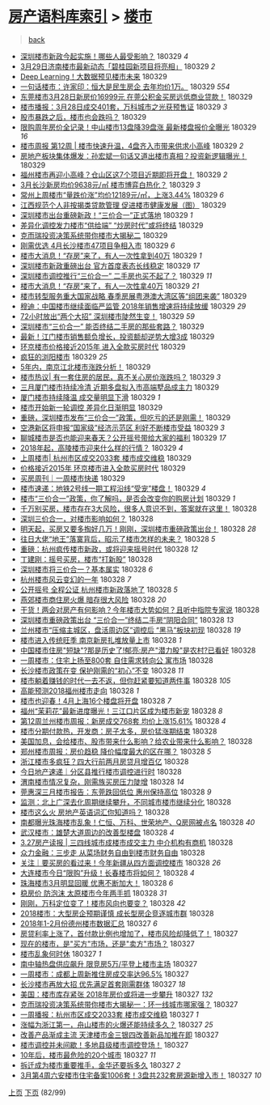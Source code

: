[房产语料库索引](../../README.md)  > [楼市](楼市.md)
====
> [back](../README.md)

- [深圳楼市新政今起实施！哪些人最受影响？](http://jkwz.applinzi.com/ittc/7086005157819319302.html#%E6%B7%B1%E5%9C%B3%E6%A5%BC%E5%B8%82%E6%96%B0%E6%94%BF%E4%BB%8A%E8%B5%B7%E5%AE%9E%E6%96%BD%EF%BC%81%E5%93%AA%E4%BA%9B%E4%BA%BA%E6%9C%80%E5%8F%97%E5%BD%B1%E5%93%8D%EF%BC%9F) 180329 *4* 
- [3月29日济南楼市最新动态「碧桂园新项目将亮相」](http://jkwz.applinzi.com/ittc/7085987644448441360.html#3%E6%9C%8829%E6%97%A5%E6%B5%8E%E5%8D%97%E6%A5%BC%E5%B8%82%E6%9C%80%E6%96%B0%E5%8A%A8%E6%80%81%E3%80%8C%E7%A2%A7%E6%A1%82%E5%9B%AD%E6%96%B0%E9%A1%B9%E7%9B%AE%E5%B0%86%E4%BA%AE%E7%9B%B8%E3%80%8D) 180329 *2* 
- [Deep Learning！大数据预见楼市未来](http://jkwz.applinzi.com/ittc/7085979825401758727.html#Deep+Learning%EF%BC%81%E5%A4%A7%E6%95%B0%E6%8D%AE%E9%A2%84%E8%A7%81%E6%A5%BC%E5%B8%82%E6%9C%AA%E6%9D%A5) 180329  
- [一句话楼市：许家印：恒大是民生房企 去年均价1万。](http://jkwz.applinzi.com/ittc/7085971347501220871.html#%E4%B8%80%E5%8F%A5%E8%AF%9D%E6%A5%BC%E5%B8%82%EF%BC%9A%E8%AE%B8%E5%AE%B6%E5%8D%B0%EF%BC%9A%E6%81%92%E5%A4%A7%E6%98%AF%E6%B0%91%E7%94%9F%E6%88%BF%E4%BC%81+%E5%8E%BB%E5%B9%B4%E5%9D%87%E4%BB%B71%E4%B8%87%E3%80%82) 180329 *554* 
- [东莞楼市3月28日新房价16999元 在莞公积金买房远低商业贷款！](http://jkwz.applinzi.com/ittc/7085842960568812554.html#%E4%B8%9C%E8%8E%9E%E6%A5%BC%E5%B8%823%E6%9C%8828%E6%97%A5%E6%96%B0%E6%88%BF%E4%BB%B716999%E5%85%83+%E5%9C%A8%E8%8E%9E%E5%85%AC%E7%A7%AF%E9%87%91%E4%B9%B0%E6%88%BF%E8%BF%9C%E4%BD%8E%E5%95%86%E4%B8%9A%E8%B4%B7%E6%AC%BE%EF%BC%81) 180329  
- [楼市播报：3月28日成交401套，万科城市之光获预售证](http://jkwz.applinzi.com/ittc/7085958959125234694.html#%E6%A5%BC%E5%B8%82%E6%92%AD%E6%8A%A5%EF%BC%9A3%E6%9C%8828%E6%97%A5%E6%88%90%E4%BA%A4401%E5%A5%97%EF%BC%8C%E4%B8%87%E7%A7%91%E5%9F%8E%E5%B8%82%E4%B9%8B%E5%85%89%E8%8E%B7%E9%A2%84%E5%94%AE%E8%AF%81) 180329 *3* 
- [股市暴跌之后，楼市也会跌吗？](http://jkwz.applinzi.com/ittc/7085957995450336266.html#%E8%82%A1%E5%B8%82%E6%9A%B4%E8%B7%8C%E4%B9%8B%E5%90%8E%EF%BC%8C%E6%A5%BC%E5%B8%82%E4%B9%9F%E4%BC%9A%E8%B7%8C%E5%90%97%EF%BC%9F) 180329  
- [限购周年房价全记录！中山楼市13盘降39盘涨 最新楼盘报价全曝光](http://jkwz.applinzi.com/ittc/7085954385064756230.html#%E9%99%90%E8%B4%AD%E5%91%A8%E5%B9%B4%E6%88%BF%E4%BB%B7%E5%85%A8%E8%AE%B0%E5%BD%95%EF%BC%81%E4%B8%AD%E5%B1%B1%E6%A5%BC%E5%B8%8213%E7%9B%98%E9%99%8D39%E7%9B%98%E6%B6%A8+%E6%9C%80%E6%96%B0%E6%A5%BC%E7%9B%98%E6%8A%A5%E4%BB%B7%E5%85%A8%E6%9B%9D%E5%85%89) 180329 *16* 
- [楼市周报 第12周 | 楼市快速升温，4盘齐入市带来供求小高峰](http://jkwz.applinzi.com/ittc/7085953956297835530.html#%E6%A5%BC%E5%B8%82%E5%91%A8%E6%8A%A5+%E7%AC%AC12%E5%91%A8+%7C+%E6%A5%BC%E5%B8%82%E5%BF%AB%E9%80%9F%E5%8D%87%E6%B8%A9%EF%BC%8C4%E7%9B%98%E9%BD%90%E5%85%A5%E5%B8%82%E5%B8%A6%E6%9D%A5%E4%BE%9B%E6%B1%82%E5%B0%8F%E9%AB%98%E5%B3%B0) 180329 *2* 
- [房地产板块集体爆发：孙宏斌一句话又道出楼市真相？投资新逻辑曝光！](http://jkwz.applinzi.com/ittc/7085945771834999824.html#%E6%88%BF%E5%9C%B0%E4%BA%A7%E6%9D%BF%E5%9D%97%E9%9B%86%E4%BD%93%E7%88%86%E5%8F%91%EF%BC%9A%E5%AD%99%E5%AE%8F%E6%96%8C%E4%B8%80%E5%8F%A5%E8%AF%9D%E5%8F%88%E9%81%93%E5%87%BA%E6%A5%BC%E5%B8%82%E7%9C%9F%E7%9B%B8%EF%BC%9F%E6%8A%95%E8%B5%84%E6%96%B0%E9%80%BB%E8%BE%91%E6%9B%9D%E5%85%89%EF%BC%81) 180329  
- [福州楼市再迎小高峰？仓山区这7个项目近期即将开盘！](http://jkwz.applinzi.com/ittc/7085945665937212433.html#%E7%A6%8F%E5%B7%9E%E6%A5%BC%E5%B8%82%E5%86%8D%E8%BF%8E%E5%B0%8F%E9%AB%98%E5%B3%B0%EF%BC%9F%E4%BB%93%E5%B1%B1%E5%8C%BA%E8%BF%997%E4%B8%AA%E9%A1%B9%E7%9B%AE%E8%BF%91%E6%9C%9F%E5%8D%B3%E5%B0%86%E5%BC%80%E7%9B%98%EF%BC%81) 180329 *2* 
- [3月长沙新房均价9638元/㎡ 楼市博弈白热化？](http://jkwz.applinzi.com/ittc/7085943694597555210.html#3%E6%9C%88%E9%95%BF%E6%B2%99%E6%96%B0%E6%88%BF%E5%9D%87%E4%BB%B79638%E5%85%83%2F%E3%8E%A1+%E6%A5%BC%E5%B8%82%E5%8D%9A%E5%BC%88%E7%99%BD%E7%83%AD%E5%8C%96%EF%BC%9F) 180329 *3* 
- [常州上周楼市“量跌价涨”均价12189元/㎡，上涨3.44%](http://jkwz.applinzi.com/ittc/7085942766825899015.html#%E5%B8%B8%E5%B7%9E%E4%B8%8A%E5%91%A8%E6%A5%BC%E5%B8%82%E2%80%9C%E9%87%8F%E8%B7%8C%E4%BB%B7%E6%B6%A8%E2%80%9D%E5%9D%87%E4%BB%B712189%E5%85%83%2F%E3%8E%A1%EF%BC%8C%E4%B8%8A%E6%B6%A83.44%25) 180329 *6* 
- [江西规范个人非按揭类贷款管理 促进楼市健康发展（图）](http://jkwz.applinzi.com/ittc/7085937550906885131.html#%E6%B1%9F%E8%A5%BF%E8%A7%84%E8%8C%83%E4%B8%AA%E4%BA%BA%E9%9D%9E%E6%8C%89%E6%8F%AD%E7%B1%BB%E8%B4%B7%E6%AC%BE%E7%AE%A1%E7%90%86+%E4%BF%83%E8%BF%9B%E6%A5%BC%E5%B8%82%E5%81%A5%E5%BA%B7%E5%8F%91%E5%B1%95%EF%BC%88%E5%9B%BE%EF%BC%89) 180329  
- [深圳楼市出台重磅新政！“三价合一”正式落地](http://jkwz.applinzi.com/ittc/7085937464835572753.html#%E6%B7%B1%E5%9C%B3%E6%A5%BC%E5%B8%82%E5%87%BA%E5%8F%B0%E9%87%8D%E7%A3%85%E6%96%B0%E6%94%BF%EF%BC%81%E2%80%9C%E4%B8%89%E4%BB%B7%E5%90%88%E4%B8%80%E2%80%9D%E6%AD%A3%E5%BC%8F%E8%90%BD%E5%9C%B0) 180329 *1* 
- [差异化调控发力楼市“供给端” “炒房时代”或将终结](http://jkwz.applinzi.com/ittc/7085934843924055057.html#%E5%B7%AE%E5%BC%82%E5%8C%96%E8%B0%83%E6%8E%A7%E5%8F%91%E5%8A%9B%E6%A5%BC%E5%B8%82%E2%80%9C%E4%BE%9B%E7%BB%99%E7%AB%AF%E2%80%9D+%E2%80%9C%E7%82%92%E6%88%BF%E6%97%B6%E4%BB%A3%E2%80%9D%E6%88%96%E5%B0%86%E7%BB%88%E7%BB%93) 180329  
- [克而瑞投资决策系统带你楼市大揭秘二](http://jkwz.applinzi.com/ittc/7085934614717924362.html#%E5%85%8B%E8%80%8C%E7%91%9E%E6%8A%95%E8%B5%84%E5%86%B3%E7%AD%96%E7%B3%BB%E7%BB%9F%E5%B8%A6%E4%BD%A0%E6%A5%BC%E5%B8%82%E5%A4%A7%E6%8F%AD%E7%A7%98%E4%BA%8C) 180329  
- [刚需优选 4月长沙楼市47项目争相入市](http://jkwz.applinzi.com/ittc/7085934104250156038.html#%E5%88%9A%E9%9C%80%E4%BC%98%E9%80%89+4%E6%9C%88%E9%95%BF%E6%B2%99%E6%A5%BC%E5%B8%8247%E9%A1%B9%E7%9B%AE%E4%BA%89%E7%9B%B8%E5%85%A5%E5%B8%82) 180329 *6* 
- [楼市大消息！“存房”来了，有人一次性拿到40万](http://jkwz.applinzi.com/ittc/7085924762318799882.html#%E6%A5%BC%E5%B8%82%E5%A4%A7%E6%B6%88%E6%81%AF%EF%BC%81%E2%80%9C%E5%AD%98%E6%88%BF%E2%80%9D%E6%9D%A5%E4%BA%86%EF%BC%8C%E6%9C%89%E4%BA%BA%E4%B8%80%E6%AC%A1%E6%80%A7%E6%8B%BF%E5%88%B040%E4%B8%87) 180329 *1* 
- [深圳楼市新政重磅出台 官方首度表态长线稳定](http://jkwz.applinzi.com/ittc/7085923778481882118.html#%E6%B7%B1%E5%9C%B3%E6%A5%BC%E5%B8%82%E6%96%B0%E6%94%BF%E9%87%8D%E7%A3%85%E5%87%BA%E5%8F%B0+%E5%AE%98%E6%96%B9%E9%A6%96%E5%BA%A6%E8%A1%A8%E6%80%81%E9%95%BF%E7%BA%BF%E7%A8%B3%E5%AE%9A) 180329 *17* 
- [深圳楼市调控推行“三价合一” 二手房也买不起了？](http://jkwz.applinzi.com/ittc/7085920357167137798.html#%E6%B7%B1%E5%9C%B3%E6%A5%BC%E5%B8%82%E8%B0%83%E6%8E%A7%E6%8E%A8%E8%A1%8C%E2%80%9C%E4%B8%89%E4%BB%B7%E5%90%88%E4%B8%80%E2%80%9D+%E4%BA%8C%E6%89%8B%E6%88%BF%E4%B9%9F%E4%B9%B0%E4%B8%8D%E8%B5%B7%E4%BA%86%EF%BC%9F) 180329 *11* 
- [楼市大消息！“存房”来了，有人一次性拿40万](http://jkwz.applinzi.com/ittc/7085920272098264071.html#%E6%A5%BC%E5%B8%82%E5%A4%A7%E6%B6%88%E6%81%AF%EF%BC%81%E2%80%9C%E5%AD%98%E6%88%BF%E2%80%9D%E6%9D%A5%E4%BA%86%EF%BC%8C%E6%9C%89%E4%BA%BA%E4%B8%80%E6%AC%A1%E6%80%A7%E6%8B%BF40%E4%B8%87) 180329 *21* 
- [楼市转型服务重大国家战略 春季房展粤港澳大湾区等“组团来袭”](http://jkwz.applinzi.com/ittc/7085919785080849415.html#%E6%A5%BC%E5%B8%82%E8%BD%AC%E5%9E%8B%E6%9C%8D%E5%8A%A1%E9%87%8D%E5%A4%A7%E5%9B%BD%E5%AE%B6%E6%88%98%E7%95%A5+%E6%98%A5%E5%AD%A3%E6%88%BF%E5%B1%95%E7%B2%A4%E6%B8%AF%E6%BE%B3%E5%A4%A7%E6%B9%BE%E5%8C%BA%E7%AD%89%E2%80%9C%E7%BB%84%E5%9B%A2%E6%9D%A5%E8%A2%AD%E2%80%9D) 180329  
- [穆迪：中国楼市继续面临严监管 2018年销售增速将持续放缓](http://jkwz.applinzi.com/ittc/7085919537373643793.html#%E7%A9%86%E8%BF%AA%EF%BC%9A%E4%B8%AD%E5%9B%BD%E6%A5%BC%E5%B8%82%E7%BB%A7%E7%BB%AD%E9%9D%A2%E4%B8%B4%E4%B8%A5%E7%9B%91%E7%AE%A1+2018%E5%B9%B4%E9%94%80%E5%94%AE%E5%A2%9E%E9%80%9F%E5%B0%86%E6%8C%81%E7%BB%AD%E6%94%BE%E7%BC%93) 180329 *29* 
- [72小时放出“两个大招” 深圳楼市陡然生变！](http://jkwz.applinzi.com/ittc/7085917965201703942.html#72%E5%B0%8F%E6%97%B6%E6%94%BE%E5%87%BA%E2%80%9C%E4%B8%A4%E4%B8%AA%E5%A4%A7%E6%8B%9B%E2%80%9D+%E6%B7%B1%E5%9C%B3%E6%A5%BC%E5%B8%82%E9%99%A1%E7%84%B6%E7%94%9F%E5%8F%98%EF%BC%81) 180329 *59* 
- [深圳楼市“三价合一” 能否终结二手房的那些套路？](http://jkwz.applinzi.com/ittc/7085913038626751495.html#%E6%B7%B1%E5%9C%B3%E6%A5%BC%E5%B8%82%E2%80%9C%E4%B8%89%E4%BB%B7%E5%90%88%E4%B8%80%E2%80%9D+%E8%83%BD%E5%90%A6%E7%BB%88%E7%BB%93%E4%BA%8C%E6%89%8B%E6%88%BF%E7%9A%84%E9%82%A3%E4%BA%9B%E5%A5%97%E8%B7%AF%EF%BC%9F) 180329  
- [最新！江门楼市销售额负增长，投资额却逆势大增3成](http://jkwz.applinzi.com/ittc/7085906199243654161.html#%E6%9C%80%E6%96%B0%EF%BC%81%E6%B1%9F%E9%97%A8%E6%A5%BC%E5%B8%82%E9%94%80%E5%94%AE%E9%A2%9D%E8%B4%9F%E5%A2%9E%E9%95%BF%EF%BC%8C%E6%8A%95%E8%B5%84%E9%A2%9D%E5%8D%B4%E9%80%86%E5%8A%BF%E5%A4%A7%E5%A2%9E3%E6%88%90) 180329  
- [环京楼市价格接近2015年 进入全款买房时代](http://jkwz.applinzi.com/ittc/7085901556925072394.html#%E7%8E%AF%E4%BA%AC%E6%A5%BC%E5%B8%82%E4%BB%B7%E6%A0%BC%E6%8E%A5%E8%BF%912015%E5%B9%B4+%E8%BF%9B%E5%85%A5%E5%85%A8%E6%AC%BE%E4%B9%B0%E6%88%BF%E6%97%B6%E4%BB%A3) 180329  
- [疯狂的浏阳楼市](http://jkwz.applinzi.com/ittc/7085900535423304715.html#%E7%96%AF%E7%8B%82%E7%9A%84%E6%B5%8F%E9%98%B3%E6%A5%BC%E5%B8%82) 180329 *25* 
- [5年内，南京江北楼市涨跌分析！](http://jkwz.applinzi.com/ittc/7085888577647150091.html#5%E5%B9%B4%E5%86%85%EF%BC%8C%E5%8D%97%E4%BA%AC%E6%B1%9F%E5%8C%97%E6%A5%BC%E5%B8%82%E6%B6%A8%E8%B7%8C%E5%88%86%E6%9E%90%EF%BC%81) 180329  
- [楼市热议| 有一套住房的居民，真不关心房价涨跌吗？](http://jkwz.applinzi.com/ittc/7085835134479893520.html#%E6%A5%BC%E5%B8%82%E7%83%AD%E8%AE%AE%7C+%E6%9C%89%E4%B8%80%E5%A5%97%E4%BD%8F%E6%88%BF%E7%9A%84%E5%B1%85%E6%B0%91%EF%BC%8C%E7%9C%9F%E4%B8%8D%E5%85%B3%E5%BF%83%E6%88%BF%E4%BB%B7%E6%B6%A8%E8%B7%8C%E5%90%97%EF%BC%9F) 180329 *3* 
- [三月厦门楼市持续冷清 近期多盘拟入市高端墅品成主力](http://jkwz.applinzi.com/ittc/7085849605382341642.html#%E4%B8%89%E6%9C%88%E5%8E%A6%E9%97%A8%E6%A5%BC%E5%B8%82%E6%8C%81%E7%BB%AD%E5%86%B7%E6%B8%85+%E8%BF%91%E6%9C%9F%E5%A4%9A%E7%9B%98%E6%8B%9F%E5%85%A5%E5%B8%82%E9%AB%98%E7%AB%AF%E5%A2%85%E5%93%81%E6%88%90%E4%B8%BB%E5%8A%9B) 180329  
- [厦门楼市持续降温 成交量明显下滑](http://jkwz.applinzi.com/ittc/7085844149410726922.html#%E5%8E%A6%E9%97%A8%E6%A5%BC%E5%B8%82%E6%8C%81%E7%BB%AD%E9%99%8D%E6%B8%A9+%E6%88%90%E4%BA%A4%E9%87%8F%E6%98%8E%E6%98%BE%E4%B8%8B%E6%BB%91) 180329 *1* 
- [楼市开始新一轮调控 差异化日渐明显](http://jkwz.applinzi.com/ittc/7085840537955599370.html#%E6%A5%BC%E5%B8%82%E5%BC%80%E5%A7%8B%E6%96%B0%E4%B8%80%E8%BD%AE%E8%B0%83%E6%8E%A7+%E5%B7%AE%E5%BC%82%E5%8C%96%E6%97%A5%E6%B8%90%E6%98%8E%E6%98%BE) 180329  
- [重磅，深圳楼市发布“三价合一”政策，但吃亏的还是刚需！](http://jkwz.applinzi.com/ittc/7085839797337981968.html#%E9%87%8D%E7%A3%85%EF%BC%8C%E6%B7%B1%E5%9C%B3%E6%A5%BC%E5%B8%82%E5%8F%91%E5%B8%83%E2%80%9C%E4%B8%89%E4%BB%B7%E5%90%88%E4%B8%80%E2%80%9D%E6%94%BF%E7%AD%96%EF%BC%8C%E4%BD%86%E5%90%83%E4%BA%8F%E7%9A%84%E8%BF%98%E6%98%AF%E5%88%9A%E9%9C%80%EF%BC%81) 180329  
- [空港新区将申报“国家级”经济示范区 利好不断楼市受益](http://jkwz.applinzi.com/ittc/7085832604135982096.html#%E7%A9%BA%E6%B8%AF%E6%96%B0%E5%8C%BA%E5%B0%86%E7%94%B3%E6%8A%A5%E2%80%9C%E5%9B%BD%E5%AE%B6%E7%BA%A7%E2%80%9D%E7%BB%8F%E6%B5%8E%E7%A4%BA%E8%8C%83%E5%8C%BA+%E5%88%A9%E5%A5%BD%E4%B8%8D%E6%96%AD%E6%A5%BC%E5%B8%82%E5%8F%97%E7%9B%8A) 180329 *3* 
- [聊城楼市是否也能迎来春天？公开摇号带给大家的福利](http://jkwz.applinzi.com/ittc/7085825848664130567.html#%E8%81%8A%E5%9F%8E%E6%A5%BC%E5%B8%82%E6%98%AF%E5%90%A6%E4%B9%9F%E8%83%BD%E8%BF%8E%E6%9D%A5%E6%98%A5%E5%A4%A9%EF%BC%9F%E5%85%AC%E5%BC%80%E6%91%87%E5%8F%B7%E5%B8%A6%E7%BB%99%E5%A4%A7%E5%AE%B6%E7%9A%84%E7%A6%8F%E5%88%A9) 180329 *17* 
- [2018年起，高陵楼市迎来什么样的行情？](http://jkwz.applinzi.com/ittc/7085813958516933638.html#2018%E5%B9%B4%E8%B5%B7%EF%BC%8C%E9%AB%98%E9%99%B5%E6%A5%BC%E5%B8%82%E8%BF%8E%E6%9D%A5%E4%BB%80%E4%B9%88%E6%A0%B7%E7%9A%84%E8%A1%8C%E6%83%85%EF%BC%9F) 180329 *4* 
- [上周楼市| 杭州市区成交2033套 楼市成交维稳](http://jkwz.applinzi.com/ittc/7085811795568886795.html#%E4%B8%8A%E5%91%A8%E6%A5%BC%E5%B8%82%7C+%E6%9D%AD%E5%B7%9E%E5%B8%82%E5%8C%BA%E6%88%90%E4%BA%A42033%E5%A5%97+%E6%A5%BC%E5%B8%82%E6%88%90%E4%BA%A4%E7%BB%B4%E7%A8%B3) 180329  
- [价格接近2015年 环京楼市进入全款买房时代](http://jkwz.applinzi.com/ittc/7085802019304768523.html#%E4%BB%B7%E6%A0%BC%E6%8E%A5%E8%BF%912015%E5%B9%B4+%E7%8E%AF%E4%BA%AC%E6%A5%BC%E5%B8%82%E8%BF%9B%E5%85%A5%E5%85%A8%E6%AC%BE%E4%B9%B0%E6%88%BF%E6%97%B6%E4%BB%A3) 180329  
- [买房周刊｜一周楼市快递](http://jkwz.applinzi.com/ittc/7085792363312317447.html#%E4%B9%B0%E6%88%BF%E5%91%A8%E5%88%8A%EF%BD%9C%E4%B8%80%E5%91%A8%E6%A5%BC%E5%B8%82%E5%BF%AB%E9%80%92) 180329  
- [楼市速递：地铁2号线一期工程沿线“受宠”楼盘！](http://jkwz.applinzi.com/ittc/7085679641417483270.html#%E6%A5%BC%E5%B8%82%E9%80%9F%E9%80%92%EF%BC%9A%E5%9C%B0%E9%93%812%E5%8F%B7%E7%BA%BF%E4%B8%80%E6%9C%9F%E5%B7%A5%E7%A8%8B%E6%B2%BF%E7%BA%BF%E2%80%9C%E5%8F%97%E5%AE%A0%E2%80%9D%E6%A5%BC%E7%9B%98%EF%BC%81) 180329 *4* 
- [楼市“三价合一”政策，你了解吗，是否会改变你的购房计划](http://jkwz.applinzi.com/ittc/7085678884450468880.html#%E6%A5%BC%E5%B8%82%E2%80%9C%E4%B8%89%E4%BB%B7%E5%90%88%E4%B8%80%E2%80%9D%E6%94%BF%E7%AD%96%EF%BC%8C%E4%BD%A0%E4%BA%86%E8%A7%A3%E5%90%97%EF%BC%8C%E6%98%AF%E5%90%A6%E4%BC%9A%E6%94%B9%E5%8F%98%E4%BD%A0%E7%9A%84%E8%B4%AD%E6%88%BF%E8%AE%A1%E5%88%92) 180329 *1* 
- [千万别买房，楼市存在3大风险，很多人意识不到，答案就在这里！](http://jkwz.applinzi.com/ittc/7085674166760244230.html#%E5%8D%83%E4%B8%87%E5%88%AB%E4%B9%B0%E6%88%BF%EF%BC%8C%E6%A5%BC%E5%B8%82%E5%AD%98%E5%9C%A83%E5%A4%A7%E9%A3%8E%E9%99%A9%EF%BC%8C%E5%BE%88%E5%A4%9A%E4%BA%BA%E6%84%8F%E8%AF%86%E4%B8%8D%E5%88%B0%EF%BC%8C%E7%AD%94%E6%A1%88%E5%B0%B1%E5%9C%A8%E8%BF%99%E9%87%8C%EF%BC%81) 180328  
- [深圳三价合一，对楼市影响如何？](http://jkwz.applinzi.com/ittc/7085667178328359942.html#%E6%B7%B1%E5%9C%B3%E4%B8%89%E4%BB%B7%E5%90%88%E4%B8%80%EF%BC%8C%E5%AF%B9%E6%A5%BC%E5%B8%82%E5%BD%B1%E5%93%8D%E5%A6%82%E4%BD%95%EF%BC%9F) 180328  
- [明天起，买房又要多掏好几万！刚刚，深圳楼市重磅政策出台！](http://jkwz.applinzi.com/ittc/7085661189856297995.html#%E6%98%8E%E5%A4%A9%E8%B5%B7%EF%BC%8C%E4%B9%B0%E6%88%BF%E5%8F%88%E8%A6%81%E5%A4%9A%E6%8E%8F%E5%A5%BD%E5%87%A0%E4%B8%87%EF%BC%81%E5%88%9A%E5%88%9A%EF%BC%8C%E6%B7%B1%E5%9C%B3%E6%A5%BC%E5%B8%82%E9%87%8D%E7%A3%85%E6%94%BF%E7%AD%96%E5%87%BA%E5%8F%B0%EF%BC%81) 180328 *28* 
- [往日大佬“地王”落寞背后，昭示了楼市怎样的未来？](http://jkwz.applinzi.com/ittc/7085659661640664080.html#%E5%BE%80%E6%97%A5%E5%A4%A7%E4%BD%AC%E2%80%9C%E5%9C%B0%E7%8E%8B%E2%80%9D%E8%90%BD%E5%AF%9E%E8%83%8C%E5%90%8E%EF%BC%8C%E6%98%AD%E7%A4%BA%E4%BA%86%E6%A5%BC%E5%B8%82%E6%80%8E%E6%A0%B7%E7%9A%84%E6%9C%AA%E6%9D%A5%EF%BC%9F) 180328 *5* 
- [重磅：杭州疯传楼市新政，或将迎来摇号时代](http://jkwz.applinzi.com/ittc/7085653786096043014.html#%E9%87%8D%E7%A3%85%EF%BC%9A%E6%9D%AD%E5%B7%9E%E7%96%AF%E4%BC%A0%E6%A5%BC%E5%B8%82%E6%96%B0%E6%94%BF%EF%BC%8C%E6%88%96%E5%B0%86%E8%BF%8E%E6%9D%A5%E6%91%87%E5%8F%B7%E6%97%B6%E4%BB%A3) 180328 *12* 
- [丁建刚：摇号买房，楼市“打新股”](http://jkwz.applinzi.com/ittc/7085652009967682566.html#%E4%B8%81%E5%BB%BA%E5%88%9A%EF%BC%9A%E6%91%87%E5%8F%B7%E4%B9%B0%E6%88%BF%EF%BC%8C%E6%A5%BC%E5%B8%82%E2%80%9C%E6%89%93%E6%96%B0%E8%82%A1%E2%80%9D) 180328  
- [深圳楼市将三价合一？基本属实](http://jkwz.applinzi.com/ittc/7085647482443006992.html#%E6%B7%B1%E5%9C%B3%E6%A5%BC%E5%B8%82%E5%B0%86%E4%B8%89%E4%BB%B7%E5%90%88%E4%B8%80%EF%BC%9F%E5%9F%BA%E6%9C%AC%E5%B1%9E%E5%AE%9E) 180328 *6* 
- [杭州楼市风云变幻的一年](http://jkwz.applinzi.com/ittc/7085633526764667921.html#%E6%9D%AD%E5%B7%9E%E6%A5%BC%E5%B8%82%E9%A3%8E%E4%BA%91%E5%8F%98%E5%B9%BB%E7%9A%84%E4%B8%80%E5%B9%B4) 180328 *7* 
- [公开摇号 全程公证 杭州楼市新政落地了](http://jkwz.applinzi.com/ittc/7085613650608129040.html#%E5%85%AC%E5%BC%80%E6%91%87%E5%8F%B7+%E5%85%A8%E7%A8%8B%E5%85%AC%E8%AF%81+%E6%9D%AD%E5%B7%9E%E6%A5%BC%E5%B8%82%E6%96%B0%E6%94%BF%E8%90%BD%E5%9C%B0%E4%BA%86) 180328 *5* 
- [燕郊楼市商住房火爆  暗存很大风险](http://jkwz.applinzi.com/ittc/7085612559199896586.html#%E7%87%95%E9%83%8A%E6%A5%BC%E5%B8%82%E5%95%86%E4%BD%8F%E6%88%BF%E7%81%AB%E7%88%86++%E6%9A%97%E5%AD%98%E5%BE%88%E5%A4%A7%E9%A3%8E%E9%99%A9) 180328 *20* 
- [干货！两会对房产有何影响？今年楼市大势如何？且听中指院专家说](http://jkwz.applinzi.com/ittc/7085597540345185286.html#%E5%B9%B2%E8%B4%A7%EF%BC%81%E4%B8%A4%E4%BC%9A%E5%AF%B9%E6%88%BF%E4%BA%A7%E6%9C%89%E4%BD%95%E5%BD%B1%E5%93%8D%EF%BC%9F%E4%BB%8A%E5%B9%B4%E6%A5%BC%E5%B8%82%E5%A4%A7%E5%8A%BF%E5%A6%82%E4%BD%95%EF%BC%9F%E4%B8%94%E5%90%AC%E4%B8%AD%E6%8C%87%E9%99%A2%E4%B8%93%E5%AE%B6%E8%AF%B4) 180328  
- [深圳楼市重磅政策出台 “三价合一”终结二手房“阴阳合同”](http://jkwz.applinzi.com/ittc/7085593176834573329.html#%E6%B7%B1%E5%9C%B3%E6%A5%BC%E5%B8%82%E9%87%8D%E7%A3%85%E6%94%BF%E7%AD%96%E5%87%BA%E5%8F%B0+%E2%80%9C%E4%B8%89%E4%BB%B7%E5%90%88%E4%B8%80%E2%80%9D%E7%BB%88%E7%BB%93%E4%BA%8C%E6%89%8B%E6%88%BF%E2%80%9C%E9%98%B4%E9%98%B3%E5%90%88%E5%90%8C%E2%80%9D) 180328 *13* 
- [兰州楼市“压缩主城区，盘活周边区”调控后 “黑马”板块初现](http://jkwz.applinzi.com/ittc/7085584992069747722.html#%E5%85%B0%E5%B7%9E%E6%A5%BC%E5%B8%82%E2%80%9C%E5%8E%8B%E7%BC%A9%E4%B8%BB%E5%9F%8E%E5%8C%BA%EF%BC%8C%E7%9B%98%E6%B4%BB%E5%91%A8%E8%BE%B9%E5%8C%BA%E2%80%9D%E8%B0%83%E6%8E%A7%E5%90%8E+%E2%80%9C%E9%BB%91%E9%A9%AC%E2%80%9D%E6%9D%BF%E5%9D%97%E5%88%9D%E7%8E%B0) 180328 *19* 
- [楼市进入传统旺季 南京新房扎堆放量上市](http://jkwz.applinzi.com/ittc/7085570881827111953.html#%E6%A5%BC%E5%B8%82%E8%BF%9B%E5%85%A5%E4%BC%A0%E7%BB%9F%E6%97%BA%E5%AD%A3+%E5%8D%97%E4%BA%AC%E6%96%B0%E6%88%BF%E6%89%8E%E5%A0%86%E6%94%BE%E9%87%8F%E4%B8%8A%E5%B8%82) 180328 *1* 
- [中国楼市住房&quot;短缺&quot;?那是历史了!郁亮:房产&quot;潜力股&quot;是农村?已看好](http://jkwz.applinzi.com/ittc/7085581610064020487.html#%E4%B8%AD%E5%9B%BD%E6%A5%BC%E5%B8%82%E4%BD%8F%E6%88%BF%26quot%3B%E7%9F%AD%E7%BC%BA%26quot%3B%3F%E9%82%A3%E6%98%AF%E5%8E%86%E5%8F%B2%E4%BA%86%21%E9%83%81%E4%BA%AE%3A%E6%88%BF%E4%BA%A7%26quot%3B%E6%BD%9C%E5%8A%9B%E8%82%A1%26quot%3B%E6%98%AF%E5%86%9C%E6%9D%91%3F%E5%B7%B2%E7%9C%8B%E5%A5%BD) 180328  
- [一周楼市：住宅上扬至800套 自住需求转向公 寓市场](http://jkwz.applinzi.com/ittc/7085577135580513296.html#%E4%B8%80%E5%91%A8%E6%A5%BC%E5%B8%82%EF%BC%9A%E4%BD%8F%E5%AE%85%E4%B8%8A%E6%89%AC%E8%87%B3800%E5%A5%97+%E8%87%AA%E4%BD%8F%E9%9C%80%E6%B1%82%E8%BD%AC%E5%90%91%E5%85%AC+%E5%AF%93%E5%B8%82%E5%9C%BA) 180328  
- [长沙楼市政策在变 保护刚需的“初心”不变](http://jkwz.applinzi.com/ittc/7085574589826728967.html#%E9%95%BF%E6%B2%99%E6%A5%BC%E5%B8%82%E6%94%BF%E7%AD%96%E5%9C%A8%E5%8F%98+%E4%BF%9D%E6%8A%A4%E5%88%9A%E9%9C%80%E7%9A%84%E2%80%9C%E5%88%9D%E5%BF%83%E2%80%9D%E4%B8%8D%E5%8F%98) 180328 *11* 
- [楼市躺着赚钱的时代一去不返，但你赶紧要知道两件事](http://jkwz.applinzi.com/ittc/7085573977298961418.html#%E6%A5%BC%E5%B8%82%E8%BA%BA%E7%9D%80%E8%B5%9A%E9%92%B1%E7%9A%84%E6%97%B6%E4%BB%A3%E4%B8%80%E5%8E%BB%E4%B8%8D%E8%BF%94%EF%BC%8C%E4%BD%86%E4%BD%A0%E8%B5%B6%E7%B4%A7%E8%A6%81%E7%9F%A5%E9%81%93%E4%B8%A4%E4%BB%B6%E4%BA%8B) 180328 *105* 
- [高能预测2018福州楼市走向](http://jkwz.applinzi.com/ittc/7085564055656072203.html#%E9%AB%98%E8%83%BD%E9%A2%84%E6%B5%8B2018%E7%A6%8F%E5%B7%9E%E6%A5%BC%E5%B8%82%E8%B5%B0%E5%90%91) 180328 *1* 
- [楼市也迎春！4月上海16个楼盘将开盘](http://jkwz.applinzi.com/ittc/7085563613870031879.html#%E6%A5%BC%E5%B8%82%E4%B9%9F%E8%BF%8E%E6%98%A5%EF%BC%814%E6%9C%88%E4%B8%8A%E6%B5%B716%E4%B8%AA%E6%A5%BC%E7%9B%98%E5%B0%86%E5%BC%80%E7%9B%98) 180328 *7* 
- [福州“茉莉花”最新进度曝光！三江口片区成为楼市新宠](http://jkwz.applinzi.com/ittc/7085557616648651786.html#%E7%A6%8F%E5%B7%9E%E2%80%9C%E8%8C%89%E8%8E%89%E8%8A%B1%E2%80%9D%E6%9C%80%E6%96%B0%E8%BF%9B%E5%BA%A6%E6%9B%9D%E5%85%89%EF%BC%81%E4%B8%89%E6%B1%9F%E5%8F%A3%E7%89%87%E5%8C%BA%E6%88%90%E4%B8%BA%E6%A5%BC%E5%B8%82%E6%96%B0%E5%AE%A0) 180328 *8* 
- [第12周兰州楼市周报：新房成交768套 均价上涨15.61%](http://jkwz.applinzi.com/ittc/7085557601167475723.html#%E7%AC%AC12%E5%91%A8%E5%85%B0%E5%B7%9E%E6%A5%BC%E5%B8%82%E5%91%A8%E6%8A%A5%EF%BC%9A%E6%96%B0%E6%88%BF%E6%88%90%E4%BA%A4768%E5%A5%97+%E5%9D%87%E4%BB%B7%E4%B8%8A%E6%B6%A815.61%25) 180328 *4* 
- [楼市分期付款热，开发商：房子太多，房价猛涨期结束](http://jkwz.applinzi.com/ittc/7085556076651217930.html#%E6%A5%BC%E5%B8%82%E5%88%86%E6%9C%9F%E4%BB%98%E6%AC%BE%E7%83%AD%EF%BC%8C%E5%BC%80%E5%8F%91%E5%95%86%EF%BC%9A%E6%88%BF%E5%AD%90%E5%A4%AA%E5%A4%9A%EF%BC%8C%E6%88%BF%E4%BB%B7%E7%8C%9B%E6%B6%A8%E6%9C%9F%E7%BB%93%E6%9D%9F) 180328  
- [美国加息，会给楼市、股市带来什么影响？给农业带来什么影响？](http://jkwz.applinzi.com/ittc/7085540914913346577.html#%E7%BE%8E%E5%9B%BD%E5%8A%A0%E6%81%AF%EF%BC%8C%E4%BC%9A%E7%BB%99%E6%A5%BC%E5%B8%82%E3%80%81%E8%82%A1%E5%B8%82%E5%B8%A6%E6%9D%A5%E4%BB%80%E4%B9%88%E5%BD%B1%E5%93%8D%EF%BC%9F%E7%BB%99%E5%86%9C%E4%B8%9A%E5%B8%A6%E6%9D%A5%E4%BB%80%E4%B9%88%E5%BD%B1%E5%93%8D%EF%BC%9F) 180328  
- [郑州楼市周报：房价趋稳 降价幅度最大的区在哪？](http://jkwz.applinzi.com/ittc/7085534091602822160.html#%E9%83%91%E5%B7%9E%E6%A5%BC%E5%B8%82%E5%91%A8%E6%8A%A5%EF%BC%9A%E6%88%BF%E4%BB%B7%E8%B6%8B%E7%A8%B3+%E9%99%8D%E4%BB%B7%E5%B9%85%E5%BA%A6%E6%9C%80%E5%A4%A7%E7%9A%84%E5%8C%BA%E5%9C%A8%E5%93%AA%EF%BC%9F) 180328 *5* 
- [浙江楼市多疯狂？四大行前两月房贷月增百亿](http://jkwz.applinzi.com/ittc/7085531941569037318.html#%E6%B5%99%E6%B1%9F%E6%A5%BC%E5%B8%82%E5%A4%9A%E7%96%AF%E7%8B%82%EF%BC%9F%E5%9B%9B%E5%A4%A7%E8%A1%8C%E5%89%8D%E4%B8%A4%E6%9C%88%E6%88%BF%E8%B4%B7%E6%9C%88%E5%A2%9E%E7%99%BE%E4%BA%BF) 180328  
- [今日地产速递｜分区县推行楼市调控进行时](http://jkwz.applinzi.com/ittc/7085531079597622289.html#%E4%BB%8A%E6%97%A5%E5%9C%B0%E4%BA%A7%E9%80%9F%E9%80%92%EF%BD%9C%E5%88%86%E5%8C%BA%E5%8E%BF%E6%8E%A8%E8%A1%8C%E6%A5%BC%E5%B8%82%E8%B0%83%E6%8E%A7%E8%BF%9B%E8%A1%8C%E6%97%B6) 180328  
- [渭南楼市情况复杂，刚需族买房压力陡增](http://jkwz.applinzi.com/ittc/7085520736301351947.html#%E6%B8%AD%E5%8D%97%E6%A5%BC%E5%B8%82%E6%83%85%E5%86%B5%E5%A4%8D%E6%9D%82%EF%BC%8C%E5%88%9A%E9%9C%80%E6%97%8F%E4%B9%B0%E6%88%BF%E5%8E%8B%E5%8A%9B%E9%99%A1%E5%A2%9E) 180328 *14* 
- [莞惠深三月楼市报告：东莞跌回低位 惠州保持高位](http://jkwz.applinzi.com/ittc/7085512660189971473.html#%E8%8E%9E%E6%83%A0%E6%B7%B1%E4%B8%89%E6%9C%88%E6%A5%BC%E5%B8%82%E6%8A%A5%E5%91%8A%EF%BC%9A%E4%B8%9C%E8%8E%9E%E8%B7%8C%E5%9B%9E%E4%BD%8E%E4%BD%8D+%E6%83%A0%E5%B7%9E%E4%BF%9D%E6%8C%81%E9%AB%98%E4%BD%8D) 180328 *9* 
- [监测：北上广深去化周期继续攀升，不同城市楼市继续分化](http://jkwz.applinzi.com/ittc/7085511371569759242.html#%E7%9B%91%E6%B5%8B%EF%BC%9A%E5%8C%97%E4%B8%8A%E5%B9%BF%E6%B7%B1%E5%8E%BB%E5%8C%96%E5%91%A8%E6%9C%9F%E7%BB%A7%E7%BB%AD%E6%94%80%E5%8D%87%EF%BC%8C%E4%B8%8D%E5%90%8C%E5%9F%8E%E5%B8%82%E6%A5%BC%E5%B8%82%E7%BB%A7%E7%BB%AD%E5%88%86%E5%8C%96) 180328  
- [楼市这么火 房地产英语词汇你知道吗？](http://jkwz.applinzi.com/ittc/7085497129667920912.html#%E6%A5%BC%E5%B8%82%E8%BF%99%E4%B9%88%E7%81%AB+%E6%88%BF%E5%9C%B0%E4%BA%A7%E8%8B%B1%E8%AF%AD%E8%AF%8D%E6%B1%87%E4%BD%A0%E7%9F%A5%E9%81%93%E5%90%97%EF%BC%9F) 180328  
- [南都曝光珠海楼市乱象！仁恒、万科、世荣地产、Q房网被点名](http://jkwz.applinzi.com/ittc/7085494303994676231.html#%E5%8D%97%E9%83%BD%E6%9B%9D%E5%85%89%E7%8F%A0%E6%B5%B7%E6%A5%BC%E5%B8%82%E4%B9%B1%E8%B1%A1%EF%BC%81%E4%BB%81%E6%81%92%E3%80%81%E4%B8%87%E7%A7%91%E3%80%81%E4%B8%96%E8%8D%A3%E5%9C%B0%E4%BA%A7%E3%80%81Q%E6%88%BF%E7%BD%91%E8%A2%AB%E7%82%B9%E5%90%8D) 180328 *40* 
- [武汉楼市：雄楚大道周边的改善型楼盘](http://jkwz.applinzi.com/ittc/7085493851961951243.html#%E6%AD%A6%E6%B1%89%E6%A5%BC%E5%B8%82%EF%BC%9A%E9%9B%84%E6%A5%9A%E5%A4%A7%E9%81%93%E5%91%A8%E8%BE%B9%E7%9A%84%E6%94%B9%E5%96%84%E5%9E%8B%E6%A5%BC%E7%9B%98) 180328 *4* 
- [3.27房产读报 | 三四线城市成楼市成交主力 中介机构有商机](http://jkwz.applinzi.com/ittc/7085478212455105546.html#3.27%E6%88%BF%E4%BA%A7%E8%AF%BB%E6%8A%A5+%7C+%E4%B8%89%E5%9B%9B%E7%BA%BF%E5%9F%8E%E5%B8%82%E6%88%90%E6%A5%BC%E5%B8%82%E6%88%90%E4%BA%A4%E4%B8%BB%E5%8A%9B+%E4%B8%AD%E4%BB%8B%E6%9C%BA%E6%9E%84%E6%9C%89%E5%95%86%E6%9C%BA) 180328  
- [众力金融：三步走 从菜场财务自由到楼市财务自由](http://jkwz.applinzi.com/ittc/7085473806821098513.html#%E4%BC%97%E5%8A%9B%E9%87%91%E8%9E%8D%EF%BC%9A%E4%B8%89%E6%AD%A5%E8%B5%B0+%E4%BB%8E%E8%8F%9C%E5%9C%BA%E8%B4%A2%E5%8A%A1%E8%87%AA%E7%94%B1%E5%88%B0%E6%A5%BC%E5%B8%82%E8%B4%A2%E5%8A%A1%E8%87%AA%E7%94%B1) 180328  
- [关注｜要买房的看过来！今年新疆从四方面调控楼市](http://jkwz.applinzi.com/ittc/7085457106679628811.html#%E5%85%B3%E6%B3%A8%EF%BD%9C%E8%A6%81%E4%B9%B0%E6%88%BF%E7%9A%84%E7%9C%8B%E8%BF%87%E6%9D%A5%EF%BC%81%E4%BB%8A%E5%B9%B4%E6%96%B0%E7%96%86%E4%BB%8E%E5%9B%9B%E6%96%B9%E9%9D%A2%E8%B0%83%E6%8E%A7%E6%A5%BC%E5%B8%82) 180328 *26* 
- [大连楼市今日“限购”升级！长春楼市将如何？](http://jkwz.applinzi.com/ittc/7085456202400269322.html#%E5%A4%A7%E8%BF%9E%E6%A5%BC%E5%B8%82%E4%BB%8A%E6%97%A5%E2%80%9C%E9%99%90%E8%B4%AD%E2%80%9D%E5%8D%87%E7%BA%A7%EF%BC%81%E9%95%BF%E6%98%A5%E6%A5%BC%E5%B8%82%E5%B0%86%E5%A6%82%E4%BD%95%EF%BC%9F) 180328 *4* 
- [珠海楼市3月明显回暖 优惠不断加大！](http://jkwz.applinzi.com/ittc/7085450833942807569.html#%E7%8F%A0%E6%B5%B7%E6%A5%BC%E5%B8%823%E6%9C%88%E6%98%8E%E6%98%BE%E5%9B%9E%E6%9A%96+%E4%BC%98%E6%83%A0%E4%B8%8D%E6%96%AD%E5%8A%A0%E5%A4%A7%EF%BC%81) 180328 *6* 
- [稳房价 防泡沫 太原楼市今年两手抓](http://jkwz.applinzi.com/ittc/7085449038570980362.html#%E7%A8%B3%E6%88%BF%E4%BB%B7+%E9%98%B2%E6%B3%A1%E6%B2%AB+%E5%A4%AA%E5%8E%9F%E6%A5%BC%E5%B8%82%E4%BB%8A%E5%B9%B4%E4%B8%A4%E6%89%8B%E6%8A%93) 180328 *31* 
- [刚刚，万科定位变了！楼市风向也要变？](http://jkwz.applinzi.com/ittc/7085445489032168459.html#%E5%88%9A%E5%88%9A%EF%BC%8C%E4%B8%87%E7%A7%91%E5%AE%9A%E4%BD%8D%E5%8F%98%E4%BA%86%EF%BC%81%E6%A5%BC%E5%B8%82%E9%A3%8E%E5%90%91%E4%B9%9F%E8%A6%81%E5%8F%98%EF%BC%9F) 180328 *42* 
- [2018楼市：大型房企预期谨慎 成长型房企竞逐城市群](http://jkwz.applinzi.com/ittc/7085438969825461259.html#2018%E6%A5%BC%E5%B8%82%EF%BC%9A%E5%A4%A7%E5%9E%8B%E6%88%BF%E4%BC%81%E9%A2%84%E6%9C%9F%E8%B0%A8%E6%85%8E+%E6%88%90%E9%95%BF%E5%9E%8B%E6%88%BF%E4%BC%81%E7%AB%9E%E9%80%90%E5%9F%8E%E5%B8%82%E7%BE%A4) 180328  
- [2018年1-2月份德州楼市数据汇总](http://jkwz.applinzi.com/ittc/7085247868535571462.html#2018%E5%B9%B41-2%E6%9C%88%E4%BB%BD%E5%BE%B7%E5%B7%9E%E6%A5%BC%E5%B8%82%E6%95%B0%E6%8D%AE%E6%B1%87%E6%80%BB) 180327 *6* 
- [房贷利率上涨了，首付款比例也增加了，楼市风险却降低了！](http://jkwz.applinzi.com/ittc/7085077853102408721.html#%E6%88%BF%E8%B4%B7%E5%88%A9%E7%8E%87%E4%B8%8A%E6%B6%A8%E4%BA%86%EF%BC%8C%E9%A6%96%E4%BB%98%E6%AC%BE%E6%AF%94%E4%BE%8B%E4%B9%9F%E5%A2%9E%E5%8A%A0%E4%BA%86%EF%BC%8C%E6%A5%BC%E5%B8%82%E9%A3%8E%E9%99%A9%E5%8D%B4%E9%99%8D%E4%BD%8E%E4%BA%86%EF%BC%81) 180327  
- [现在的楼市，是&quot;买方&quot;市场，还是&quot;卖方&quot;市场？](http://jkwz.applinzi.com/ittc/7085217709581403152.html#%E7%8E%B0%E5%9C%A8%E7%9A%84%E6%A5%BC%E5%B8%82%EF%BC%8C%E6%98%AF%26quot%3B%E4%B9%B0%E6%96%B9%26quot%3B%E5%B8%82%E5%9C%BA%EF%BC%8C%E8%BF%98%E6%98%AF%26quot%3B%E5%8D%96%E6%96%B9%26quot%3B%E5%B8%82%E5%9C%BA%EF%BC%9F) 180327  
- [楼市乱象何时休](http://jkwz.applinzi.com/ittc/7085216924340585478.html#%E6%A5%BC%E5%B8%82%E4%B9%B1%E8%B1%A1%E4%BD%95%E6%97%B6%E4%BC%91) 180327 *1* 
- [南中轴热盘供应飙升 限竞房5万/平登上楼市主场](http://jkwz.applinzi.com/ittc/7085209244892922896.html#%E5%8D%97%E4%B8%AD%E8%BD%B4%E7%83%AD%E7%9B%98%E4%BE%9B%E5%BA%94%E9%A3%99%E5%8D%87+%E9%99%90%E7%AB%9E%E6%88%BF5%E4%B8%87%2F%E5%B9%B3%E7%99%BB%E4%B8%8A%E6%A5%BC%E5%B8%82%E4%B8%BB%E5%9C%BA) 180327  
- [一周楼市：成都上周新推住房成交率达96.5%](http://jkwz.applinzi.com/ittc/7085209199586051088.html#%E4%B8%80%E5%91%A8%E6%A5%BC%E5%B8%82%EF%BC%9A%E6%88%90%E9%83%BD%E4%B8%8A%E5%91%A8%E6%96%B0%E6%8E%A8%E4%BD%8F%E6%88%BF%E6%88%90%E4%BA%A4%E7%8E%87%E8%BE%BE96.5%25) 180327  
- [长沙楼市再放大招 优先满足首套刚需群体](http://jkwz.applinzi.com/ittc/7085207110248039435.html#%E9%95%BF%E6%B2%99%E6%A5%BC%E5%B8%82%E5%86%8D%E6%94%BE%E5%A4%A7%E6%8B%9B+%E4%BC%98%E5%85%88%E6%BB%A1%E8%B6%B3%E9%A6%96%E5%A5%97%E5%88%9A%E9%9C%80%E7%BE%A4%E4%BD%93) 180327 *18* 
- [美国：楼市库存紧张 2018年房价或将进一步攀升](http://jkwz.applinzi.com/ittc/7085202261624226833.html#%E7%BE%8E%E5%9B%BD%EF%BC%9A%E6%A5%BC%E5%B8%82%E5%BA%93%E5%AD%98%E7%B4%A7%E5%BC%A0+2018%E5%B9%B4%E6%88%BF%E4%BB%B7%E6%88%96%E5%B0%86%E8%BF%9B%E4%B8%80%E6%AD%A5%E6%94%80%E5%8D%87) 180327 *132* 
- [克而瑞投资决策系统带你楼市大揭秘一：环一线城市哪家强？](http://jkwz.applinzi.com/ittc/7085201203153863696.html#%E5%85%8B%E8%80%8C%E7%91%9E%E6%8A%95%E8%B5%84%E5%86%B3%E7%AD%96%E7%B3%BB%E7%BB%9F%E5%B8%A6%E4%BD%A0%E6%A5%BC%E5%B8%82%E5%A4%A7%E6%8F%AD%E7%A7%98%E4%B8%80%EF%BC%9A%E7%8E%AF%E4%B8%80%E7%BA%BF%E5%9F%8E%E5%B8%82%E5%93%AA%E5%AE%B6%E5%BC%BA%EF%BC%9F) 180327  
- [一周播报：杭州市区成交2033套 楼市成交维稳](http://jkwz.applinzi.com/ittc/7085198852221305863.html#%E4%B8%80%E5%91%A8%E6%92%AD%E6%8A%A5%EF%BC%9A%E6%9D%AD%E5%B7%9E%E5%B8%82%E5%8C%BA%E6%88%90%E4%BA%A42033%E5%A5%97+%E6%A5%BC%E5%B8%82%E6%88%90%E4%BA%A4%E7%BB%B4%E7%A8%B3) 180327 *1* 
- [涨幅为浙江第一，舟山楼市的火爆还能持续多久？](http://jkwz.applinzi.com/ittc/7085193785887949835.html#%E6%B6%A8%E5%B9%85%E4%B8%BA%E6%B5%99%E6%B1%9F%E7%AC%AC%E4%B8%80%EF%BC%8C%E8%88%9F%E5%B1%B1%E6%A5%BC%E5%B8%82%E7%9A%84%E7%81%AB%E7%88%86%E8%BF%98%E8%83%BD%E6%8C%81%E7%BB%AD%E5%A4%9A%E4%B9%85%EF%BC%9F) 180327 *25* 
- [改善产品渐成主流 天津楼市金三银四改善新品加推在即](http://jkwz.applinzi.com/ittc/7085192524354552849.html#%E6%94%B9%E5%96%84%E4%BA%A7%E5%93%81%E6%B8%90%E6%88%90%E4%B8%BB%E6%B5%81+%E5%A4%A9%E6%B4%A5%E6%A5%BC%E5%B8%82%E9%87%91%E4%B8%89%E9%93%B6%E5%9B%9B%E6%94%B9%E5%96%84%E6%96%B0%E5%93%81%E5%8A%A0%E6%8E%A8%E5%9C%A8%E5%8D%B3) 180327  
- [楼市调控并未间歇！多地县级楼市调控登场！](http://jkwz.applinzi.com/ittc/7085190044333900811.html#%E6%A5%BC%E5%B8%82%E8%B0%83%E6%8E%A7%E5%B9%B6%E6%9C%AA%E9%97%B4%E6%AD%87%EF%BC%81%E5%A4%9A%E5%9C%B0%E5%8E%BF%E7%BA%A7%E6%A5%BC%E5%B8%82%E8%B0%83%E6%8E%A7%E7%99%BB%E5%9C%BA%EF%BC%81) 180327  
- [10年后，楼市最危险的20个城市](http://jkwz.applinzi.com/ittc/7085189310062265354.html#10%E5%B9%B4%E5%90%8E%EF%BC%8C%E6%A5%BC%E5%B8%82%E6%9C%80%E5%8D%B1%E9%99%A9%E7%9A%8420%E4%B8%AA%E5%9F%8E%E5%B8%82) 180327 *11* 
- [拆迁成为楼市重要推手，金华还要拆多久](http://jkwz.applinzi.com/ittc/7085166020933452807.html#%E6%8B%86%E8%BF%81%E6%88%90%E4%B8%BA%E6%A5%BC%E5%B8%82%E9%87%8D%E8%A6%81%E6%8E%A8%E6%89%8B%EF%BC%8C%E9%87%91%E5%8D%8E%E8%BF%98%E8%A6%81%E6%8B%86%E5%A4%9A%E4%B9%85) 180327 *2* 
- [3月第4周六安楼市住宅备案1006套！3盘共232套房源新增入市！](http://jkwz.applinzi.com/ittc/7085162153361540113.html#3%E6%9C%88%E7%AC%AC4%E5%91%A8%E5%85%AD%E5%AE%89%E6%A5%BC%E5%B8%82%E4%BD%8F%E5%AE%85%E5%A4%87%E6%A1%881006%E5%A5%97%EF%BC%813%E7%9B%98%E5%85%B1232%E5%A5%97%E6%88%BF%E6%BA%90%E6%96%B0%E5%A2%9E%E5%85%A5%E5%B8%82%EF%BC%81) 180327 *10* 


 [上页](楼市83.md) [下页](楼市81.md)          (82/99)